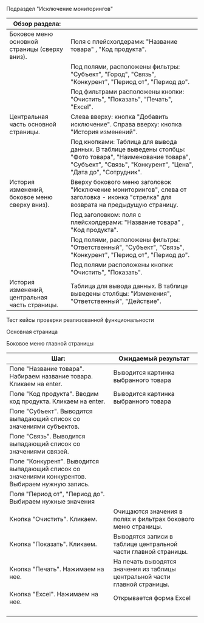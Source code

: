 Подраздел "Исключение мониторингов"

| Обзор раздела:                                 |                                                                                                                                                                                                                                                                                                                      |
| ---------------------------------------------- | -------------------------------------------------------------------------------------------------------------------------------------------------------------------------------------------------------------------------------------------------------------------------------------------------------------------- |
| Боковое меню основной страницы (сверху вниз).  | Поля с плейсхолдерами: "Название товара" , "Код продукта".                                                                                                                                                                                                                                                           |
|                                                | Под полями, расположены фильтры: "Субъект", "Город", "Связь", "Конкурент", "Период от", "Период до".                                                                                                                                                                                                                 |
|                                                | Под фильтрами расположены кнопки: "Очистить", "Показать", "Печать", "Excel".                                                                                                                                                                                                                                         |
| Центральная часть основной страницы.           | Слева вверху:                                                                                   кнопка "Добавить исключение".                                                   Справа вверху:                                                                                           кнопка "История изменений". |
|                                                | Под кнопками: Таблица для  вывода данных.                                        В таблице выведены столбцы: "Фото товара", "Наименование товара", "Субъект", "Связь", "Конкурент", "Цена", "Дата до", "Сотрудник".                                                                                                  |
| История изменений, боковое меню сверху вниз).  | Вверху бокового меню заголовок "Исключение мониторингов", слева от заголовка - иконка "стрелка" для  возврата на предыдущую страницу.                                                                                                                                                                                |
|                                                | Под заголовком:                                                                              поля с плейсхолдерами: "Название товара" , "Код продукта".                                                                                                                                                              |
|                                                | Под полями, расположены фильтры: "Ответственный", "Субъект",  "Связь", "Конкурент", "Период от", "Период до".                                                                                                                                                                                                        |
|                                                | Под полями расположены кнопки: "Очистить", "Показать".                                                                                                                                                                                                                                                               |
| История изменений, центральная часть страницы. | Таблица для  вывода данных. В таблице выведены столбцы:  "Изменения", "Ответственный", "Действие".                                                                                                                                                                                                                   |

Тест кейсы проверки реализованной функциональности

Основная страница

Боковое меню главной страницы

| Шаг:                                                                                              | Ожидаемый результат                                                         |
| ------------------------------------------------------------------------------------------------- | --------------------------------------------------------------------------- |
| Поле "Название товара". Набираем название товара. Кликаем на enter.                               | Выводится картинка выбранного товара                                        |
| Поле "Код продукта". Вводим код продукта. Кликаем на  enter.                                      | Выводится картинка выбранного товара                                        |
| Поле "Субъект". Выводится выпадающий список со значениями субъектов.                              |                                                                             |
| Поле "Связь".  Выводится выпадающий список со значениями связей.                                  |                                                                             |
| Поле "Конкурент".  Выводится выпадающий список со значениями конкурентов. Выбираем нужную запись. |                                                                             |
| Поля "Период от", "Период до". Выбираем нужные значения                                           |                                                                             |
| Кнопка "Очистить". Кликаем.                                                                       | Очищаются значения в полях и фильтрах бокового меню страницы.               |
| Кнопка "Показать". Кликаем.                                                                       | Выводятся записи в таблице центральной части главной страницы.              |
| Кнопка "Печать". Нажимаем на нее.                                                                 | На печать выводятся значения из таблицы центральной части главной страницы. |
| Кнопка "Excel". Нажимаем на нее.                                                                  | Открывается форма Excel                                                     |
|                                                                                                   |                                                                             |
|                                                                                                   |                                                                             |
|                                                                                                   |                                                                             |
|                                                                                                   |                                                                             |
